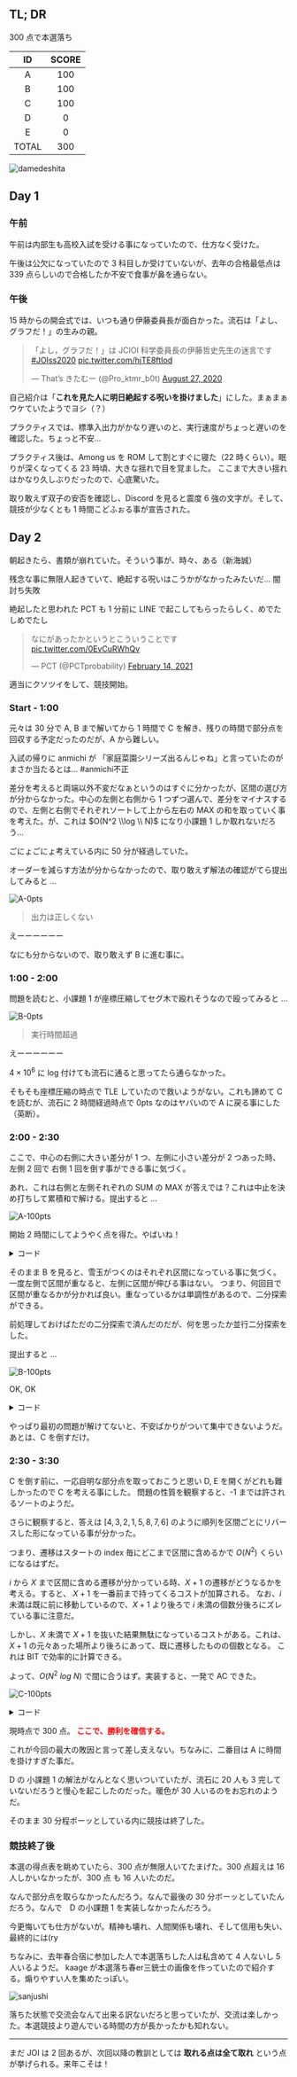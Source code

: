 ## TL; DR

300 点で本選落ち

| ID | SCORE |
|:---:|:---:|
| A | 100 |
| B | 100 |
| C | 100 |
| D | 0 |
| E | 0 |
| TOTAL | 300 |

![damedeshita](./damedeshita.jpeg)

## Day 1

### 午前

午前は内部生も高校入試を受ける事になっていたので、仕方なく受けた。

午後は公欠になっていたので 3 科目しか受けていないが、去年の合格最低点は 339 点らしいので合格したか不安で食事が鼻を通らない。

### 午後

15 時からの開会式では、いつも通り伊藤委員長が面白かった。流石は「よし、グラフだ！」の生みの親。

<blockquote class="twitter-tweet" data-theme="dark"><p lang="ja" dir="ltr">「よし，グラフだ！」は JCIOI 科学委員長の伊藤哲史先生の迷言です<a href="https://twitter.com/hashtag/JOIss2020?src=hash&amp;ref_src=twsrc%5Etfw">#JOIss2020</a> <a href="https://t.co/hjTE8ftIod">pic.twitter.com/hjTE8ftIod</a></p>&mdash; That’s きたむー (@Pro_ktmr_b0t) <a href="https://twitter.com/Pro_ktmr_b0t/status/1298992824700923911?ref_src=twsrc%5Etfw">August 27, 2020</a></blockquote> <script async src="https://platform.twitter.com/widgets.js" charset="utf-8"></script>

自己紹介は「**これを見た人に明日絶起する呪いを掛けました**」にした。まぁまぁウケていたようでヨシ（？）

プラクティスでは、標準入出力がかなり遅いのと、実行速度がちょっと遅いのを確認した。ちょっと不安...

プラクティス後は、Among us を ROM して割とすぐに寝た（22 時くらい）。眠りが深くなってくる 23 時頃、大きな揺れで目を覚ました。
ここまで大きい揺れはかなり久しぶりだったので、心底驚いた。

取り敢えず双子の安否を確認し、Discord を見ると震度 6 強の文字が。そして、競技が少なくとも 1 時間こどふぉる事が宣告された。

## Day 2

朝起きたら、書類が崩れていた。そういう事が、時々、ある（新海誠）

残念な事に無限人起きていて、絶起する呪いはこうかがなかったみたいだ... 闇討ち失敗

絶起したと思われた PCT も 1 分前に LINE で起こしてもらったらしく、めでたしめでたし

<blockquote class="twitter-tweet" data-theme="dark"><p lang="ja" dir="ltr">なにがあったかというとこういうことです <a href="https://t.co/0EvCuRWhQv">pic.twitter.com/0EvCuRWhQv</a></p>&mdash; PCT (@PCTprobability) <a href="https://twitter.com/PCTprobability/status/1360821831628824577?ref_src=twsrc%5Etfw">February 14, 2021</a></blockquote> <script async src="https://platform.twitter.com/widgets.js" charset="utf-8"></script>

適当にクソツイをして、競技開始。

### Start - 1:00

元々は 30 分で A, B まで解いてから 1 時間で C を解き、残りの時間で部分点を回収する予定だったのだが、A から難しい。

入試の帰りに anmichi が 「家庭菜園シリーズ出るんじゃね」と言っていたのがまさか当たるとは... #anmichi不正

差分を考えると両端以外不変だなぁというのはすぐに分かったが、区間の選び方が分からなかった。中心の左側と右側から 1 つずつ選んで、差分をマイナスするので、左側と右側でそれぞれソートして上から左右の MAX の和を取っていく事を考えた。が、これは $O(N^2 \\log \\ N)$ になり小課題 1 しか取れないだろう...

ごにょごにょ考えている内に 50 分が経過していた。

オーダーを減らす方法が分からなかったので、取り敢えず解法の確認がてら提出してみると ... 

![A-0pts](./A-0pts.png)

> 出力は正しくない

えーーーーーー

なにも分からないので、取り敢えず B に進む事に。

### 1:00 - 2:00

問題を読むと、小課題 1 が座標圧縮してセグ木で殴れそうなので殴ってみると ...

![B-0pts](./B-0pts.png)


> 実行時間超過

えーーーーーー

$4 \times 10^6$ に log 付けても流石に通ると思ってたら通らなかった。

そもそも座標圧縮の時点で TLE していたので救いようがない。これも諦めて C を読むが、流石に 2 時間経過時点で 0pts なのはヤバいので A に戻る事にした（英断）。

### 2:00 - 2:30

ここで、中心の右側に大きい差分が 1 つ、左側に小さい差分が 2 つあった時、左側 2 回で 右側 1 回を倒す事ができる事に気づく。

あれ、これは右側と左側それぞれの SUM の MAX が答えでは？これは中止を決め打ちして累積和で解ける。提出すると ...

![A-100pts](./A-100pts.png)


開始 2 時間にしてようやく点を得た。やばいね！

<details>
<summary>コード</summary>

```cpp
#include "template/template.cpp"

ll N,A[1<<18];
ll L[1<<18],R[1<<18];
int main() {
    cin.tie(0); ios::sync_with_stdio(false);
    cin>>N;
    rep(i,N)cin>>A[i];
    vector<ll>st;
    ll cur=0;
    REP(i,N){
        cur+=(max(0ll,A[i-1]+1-A[i]));
        L[i]=cur;
    }
    cur=0;
    for(int i=N-2;i>=0;i--){
        cur+=(max(0ll,A[i+1]+1-A[i]));
        R[i]=cur;
    }
    ll ans=inf;
    rep(i,N)chmin(ans,max(L[i],R[i]));
    cout<<ans<<"\n";
}

```
</details>

そのまま B を見ると、雪玉がつくのはそれぞれ区間になっている事に気づく。一度左側で区間が重なると、左側に区間が伸びる事はない。
つまり、何回目で区間が重なるかが分かれば良い。重なっているかは単調性があるので、二分探索ができる。

前処理しておけばただの二分探索で済んだのだが、何を思ったか並行二分探索をした。

提出すると ... 

![B-100pts](./B-100pts.png)

OK, OK

<details>
<summary>コード</summary>

```cpp
#include "template/template.cpp"

int N,Q;
ll X[1<<18],Y[1<<18];
int okl[1<<18],ngl[1<<18];
int okr[1<<18],ngr[1<<18];
ll mostl[1<<18],mostr[1<<18],mostcur[1<<18];

vector<int>judge[1<<18];
int main() {
    cin.tie(0); ios::sync_with_stdio(false);
    cin>>N>>Q;
    rep(i,N)cin>>X[i];
    ll cur=0,nowl=0,nowr=0;
    rep(i,Q){
        cin>>Y[i];
        cur+=Y[i];
        chmin(nowl,cur);chmax(nowr,cur);
        mostcur[i]=cur;
        mostl[i]=nowl;
        mostr[i]=nowr;
    }
    rep(i,N){
        ngl[i]=ngr[i]=Q;
        okl[i]=okr[i]=-1;
    }
    okl[0]=Q-1;okr[N-1]=Q-1;
    while(1){
        bool flag=false;
        rep(i,Q)judge[i].clear();
        REP(i,N){
            if(ngl[i]-okl[i]>1){
                flag=true;
                judge[(okl[i]+ngl[i])/2].push_back(i);
            }
        }
        if(!flag)break;
        ll l=0,r=0,cur=0;
        rep(i,Q){
            cur+=Y[i];
            chmin(l,cur);chmax(r,cur);
            for(int j:judge[i]){
                if(X[j-1]+r<=X[j]+l)okl[j]=i;
                else ngl[j]=i;
            }
        }
    }
    while(1){
        bool flag=false;
        rep(i,Q)judge[i].clear();
        rep(i,N-1){
            if(ngr[i]-okr[i]>1){
                flag=true;
                judge[(okr[i]+ngr[i])/2].push_back(i);
            }
        }
        if(!flag)break;
        ll l=0,r=0,cur=0;
        rep(i,Q){
            cur+=Y[i];
            chmin(l,cur);chmax(r,cur);
            for(int j:judge[i]){
                if(X[j]+r<=X[j+1]+l)okr[j]=i;
                else ngr[j]=i;
            }
        }
    }
    rep(i,N){
        ll ansl=X[i];
        if(okl[i]!=-1)ansl+=mostl[okl[i]];
        ll ansr=X[i];
        if(okr[i]!=-1)ansr+=mostr[okr[i]];
        if(okl[i]!=Q-1&&Y[okl[i]+1]<=0){
            ansl=X[i-1]+mostr[okl[i]+1];
        }
        if(okr[i]!=Q-1&&Y[okr[i]+1]>=0){
            ansr=X[i+1]+mostl[okr[i]+1];
        }
        cout<<ansr-ansl<<"\n";
    }
}
```
</details>

やっぱり最初の問題が解けてないと、不安ばかりがついて集中できないようだ。あとは、C を倒すだけ。

### 2:30 - 3:30

C を倒す前に、一応自明な部分点を取っておこうと思い D, E を開くがどれも難しかったので C を考える事にした。
問題の性質を観察すると、-1 までは許されるソートのようだ。

さらに観察すると、答えは $[4,3,2,1,5,8,7,6]$ のように順列を区間ごとにリバースした形になっている事が分かった。

つまり、遷移はスタートの index 毎にどこまで区間に含めるかで $O(N^2)$ くらいになるはずだ。

$i$ から $X$ まで区間に含める遷移が分かっている時、$X+1$ の遷移がどうなるかを考える。すると、 $X+1$ を一番前まで持ってくるコストが加算される。
なお、$i$ 未満は既に前に移動しているので、$X+1$ より後ろで $i$ 未満の個数分後ろにズレている事に注意だ。

しかし、$X$ 未満で $X+1$ を抜いた結果無駄になっているコストがある。これは、$X+1$ の元々あった場所より後ろにあって、既に遷移したものの個数となる。
これは BIT で効率的に計算できる。

よって、$O(N^2 \ log \ N)$ で間に合うはず。実装すると、一発で AC できた。

![C-100pts](./C-100pts.png)

<details>
<summary>コード</summary>

```cpp
#include "template/template.cpp"
#include "structure/BIT.cpp"

int N;
int A[5005],loc[5005];
ll dp[5005];
int main() {
    cin.tie(0); ios::sync_with_stdio(false);
    cin>>N;
    rep(i,N){
        cin>>A[i];A[i]--;
        loc[A[i]]=i;
    }
    rep(i,N+1)dp[i]=inf;
    dp[0]=0;
    BIT<int>bit2(N);
    rep(i,N){
        BIT<int>bit(N);
        ll cos=0;
        for(int j=i;j<N;j++){
            cos+=max(0,loc[j]+bit2.sum(loc[j],N)-i);
            cos-=bit.sum(loc[j],N);
            chmin(dp[j+1],dp[i]+cos);
            bit.add(loc[j],1);
        }
        bit2.add(loc[i],1);
    }
    cout<<dp[N]<<"\n";
}
```
</details>

現時点で 300 点。 <span style="color : #FF0000;"> **ここで、勝利を確信する。**</span>

これが今回の最大の敗因と言って差し支えない。ちなみに、二番目は A に時間を掛けすぎた事だ。

D の 小課題 1 の解法がなんとなく思いついていたが、流石に 20 人も 3 完していないだろうと慢心を起こしたのだった。暖色が 30 人いるのをお忘れのようだ。

そのまま 30 分程ボーッとしている内に競技は終了した。

### 競技終了後

本選の得点表を眺めていたら、300 点が無限人いてたまげた。300 点超えは 16 人しかいなかったが、300 点 も 16 人いたのだ。

なんで部分点を取らなかったんだろう。なんで最後の 30 分ボーッとしていたんだろう。なんで　D の小課題 1 を実装しなかったんだろう。

今更悔いても仕方がないが。精神も壊れ、人間関係も壊れ、そして信用も失い、最終的には(ry

ちなみに、去年春合宿に参加した人で本選落ちした人は私含めて 4 人ないし 5 人いるようだ。
kaage が本選落ち春er三銃士の画像を作っていたので紹介する。煽りやすい人を集めたっぽい。

![sanjushi](./sanjushi.jpg)

落ちた状態で交流会なんて出来る訳ないだろと思っていたが、交流は楽しかった。本選競技より遊んでいる時間の方が長かったかも知れない。

<hr>

まだ JOI は 2 回あるが、次回以降の教訓としては **取れる点は全て取れ** という点が挙げられる。来年こそは！